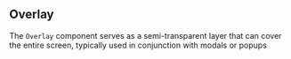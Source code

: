 ## Overlay

The `Overlay` component serves as a semi-transparent layer that can cover the entire screen, typically used in conjunction with modals or popups
